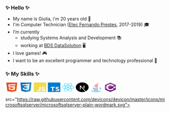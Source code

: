 ### ✨ Hello ✨
- My name is Giulia, i'm 20 years old 🌸
- I'm Computer Technician (<a href="https://www.etecfernandoprestes.com.br/" target="_blank">Etec Fernando Prestes</a>, 2017-2019) 🎓
- I’m currently
  - studying Systems Analysis and Development 📚
  - working at <a href="https://www.bdsdatasolution.com.br/" target="_blank">BDS DataSolution</a> 🖥️
- I love games! 🎮
- I want to be an excellent programmer and technology professional 👾

### ✨ My Skills ✨
<div style="display: inline_block">
  <img align="center" alt="GiuliaMassoni-HTML" height="30" width="40" src="https://raw.githubusercontent.com/devicons/devicon/master/icons/html5/html5-original.svg">
  <img align="center" alt="GiuliaMassoni-CSS" height="30" width="40" src="https://raw.githubusercontent.com/devicons/devicon/master/icons/css3/css3-original.svg">
  <img align="center" alt="GiuliaMassoni-JS" height="30" width="40" src="https://raw.githubusercontent.com/devicons/devicon/master/icons/javascript/javascript-plain.svg">
  <img align="center" alt="GiuliaMassoni-TS" height="30" width="40" src="https://raw.githubusercontent.com/devicons/devicon/master/icons/typescript/typescript-plain.svg">
  <img align="center" alt="GiuliaMassoni-React" height="30" width="40" src="https://raw.githubusercontent.com/devicons/devicon/master/icons/react/react-original.svg">
  <img align="center" alt="GiuliaMassoni-React" height="30" width="40" src="https://raw.githubusercontent.com/devicons/devicon/master/icons/nextjs/nextjs-original.svg">
  <img align="center" alt="GiuliaMassoni-Java" height="30" width="40" src="https://raw.githubusercontent.com/devicons/devicon/master/icons/java/java-original.svg">
  <img align="center" alt="GiuliaMassoni-Csharp" height="30" width="40" src="https://raw.githubusercontent.com/devicons/devicon/master/icons/csharp/csharp-original.svg">

 src="https://raw.githubusercontent.com/devicons/devicon/master/icons/microsoftsqlserver/microsoftsqlserver-plain-wordmark.svg">
</div>
<!--
**massonigiulia/massonigiulia** is a ✨ _special_ ✨ repository because its `README.md` (this file) appears on your GitHub profile.
-->
